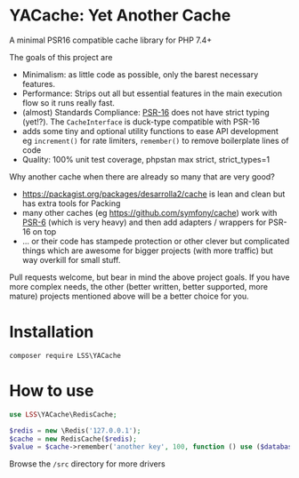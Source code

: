 # YACache: Yet Another Cache

A minimal PSR16 compatible cache library for PHP 7.4+
 
The goals of this project are  
  
- Minimalism: as little code as possible, only the barest necessary features.
- Performance: Strips out all but essential features in the main execution flow so it runs really fast. 
- (almost) Standards Compliance: [PSR-16](https://www.php-fig.org/psr/psr-16/) does not have strict typing (yet!?). 
  The `CacheInterface` is duck-type compatible with PSR-16
- adds some tiny and optional utility functions to ease API development eg `increment()` for rate limiters,
  `remember()` to remove boilerplate lines of code  
- Quality: 100% unit test coverage, phpstan max strict, strict_types=1 

Why another cache when there are already so many that are very good?  

- https://packagist.org/packages/desarrolla2/cache is lean and clean but has extra tools for Packing
- many other caches (eg https://github.com/symfony/cache) work with [PSR-6](https://www.php-fig.org/psr/psr-6/) (which is very heavy) 
  and then add adapters / wrappers for PSR-16 on top
- ... or their code has stampede protection or other clever but complicated things which are awesome for bigger projects 
  (with more traffic) but way overkill for small stuff.  

Pull requests welcome, but bear in mind the above project goals. If you have more complex needs, the other
(better written, better supported, more mature) projects mentioned above will be a better choice for you.

# Installation

```
composer require LSS\YACache
```

# How to use

```php
use LSS\YACache\RedisCache;

$redis = new \Redis('127.0.0.1');
$cache = new RedisCache($redis);
$value = $cache->remember('another key', 100, function () use ($database) { return $database->someExpensiveQueryResult(); });
```

Browse the `/src` directory for more drivers